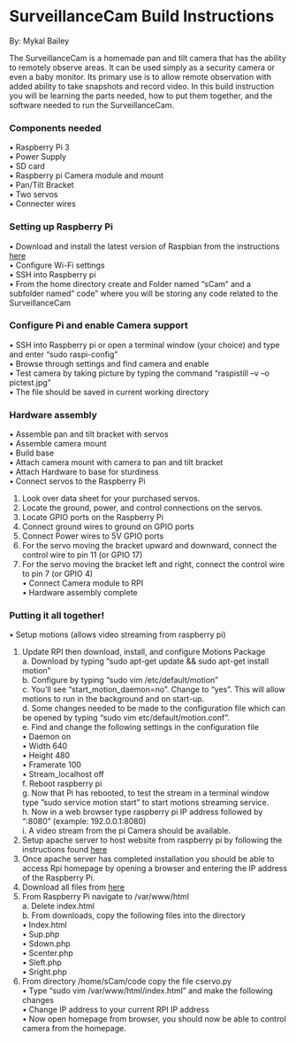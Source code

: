 # SurveillanceCam Build Instructions

By: Mykal Bailey

The SurveillanceCam is a homemade pan and tilt camera that has the ability to remotely observe areas.  It can be used simply as a security camera or even a baby monitor.  Its primary use is to allow remote observation with added ability to take snapshots and record video.  In this build instruction you will be learning the parts needed, how to put them together, and the software needed to run the SurveillanceCam.

### Components needed

•	Raspberry Pi 3  
•	Power Supply  
•	SD card  
•	Raspberry pi Camera module and mount  
•	Pan/Tilt Bracket  
•	Two servos  
•	Connecter wires  

### Setting up Raspberry Pi

•	Download and install the latest version of Raspbian from the instructions [here](https://www.raspberrypi.org/help/noobs-setup/2/)  
•	Configure Wi-Fi settings  
•	SSH into Raspberry pi  
•	From the home directory create and Folder named “sCam” and a subfolder named” code” where you will be storing any code related to the SurveillanceCam  

### Configure Pi and enable Camera support

•	SSH into Raspberry pi or open a terminal window (your choice) and type and enter “sudo raspi-config”    
•	Browse through settings and find camera and enable  
•	Test camera by taking picture by typing the command “raspistill –v –o pictest.jpg”  
•	The file should be saved in current working directory  

### Hardware assembly

•	Assemble pan and tilt bracket with servos  
•	Assemble camera mount  
•	Build base  
•	Attach camera mount with camera to pan and tilt bracket  
•	Attach Hardware to base for sturdiness  
•	Connect servos to the Raspberry Pi  
  1.	Look over data sheet for your purchased servos.  
  2.	Locate the ground, power, and control connections on the servos.  
  3.	Locate GPIO ports on the Raspberry Pi  
  4.	Connect ground wires to ground on GPIO ports  
  5.	Connect Power wires to 5V GPIO ports  
  6.	For the servo moving the bracket upward and downward, connect the control wire to pin 11 (or GPIO 17)  
  7.	For the servo moving the bracket left and right, connect the control wire to pin 7 (or GPIO 4)  
•	Connect Camera module to RPI  
•	Hardware assembly complete  

### Putting it all together!

•	Setup motions (allows video streaming from raspberry pi)  
  1.	Update RPI then download, install, and configure Motions Package  
    a.	Download by typing “sudo apt-get update && sudo apt-get install motion”  
    b.	Configure by typing “sudo vim /etc/default/motion”  
    c.	You’ll see “start_motion_daemon=no”.  Change to “yes”.  This will allow motions to run in the background and on start-up.  
    d.	Some changes needed to be made to the configuration file which can be opened by typing “sudo vim etc/default/motion.conf”.  
    e.	Find and change the following settings in the configuration file  
      •	Daemon on  
      •	Width 640  
      •	Height 480  
      •	Framerate 100  
      •	Stream_localhost off  
    f.	Reboot raspberry pi  
    g.	Now that Pi has rebooted, to test the stream in a terminal window type ”sudo service motion start” to start motions streaming service.  
    h.	Now in a web browser type raspberry pi IP address followed by “:8080” (example: 192.0.0.1:8080)  
    i.	A video stream from the pi Camera should be available.  
  2.	Setup apache server to host website from raspberry pi by following the instructions found [here](https://www.raspberrypi.org/documentation/remote-access/web-server/apache.md)  
  3.	Once apache server has completed installation you should be able to access Rpi homepage by opening a browser and entering the IP address of the Raspberry Pi.  
  4.	Download all files from [here](https://github.com/mykalbailey/Surveillance-Cam/tree/master/Scripts/Scripts)  
  5.	From Raspberry Pi navigate to /var/www/html  
    a.  Delete index.html  
    b.  From downloads, copy the following files into the directory  
      •	Index.html  
      •	Sup.php  
      •	Sdown.php  
      •	Scenter.php  
      •	Sleft.php  
      •	Sright.php  
  6.	From directory /home/sCam/code copy the file cservo.py  
•	Type “sudo vim /var/www/html/index.html” and make the following changes  
•	Change IP address to your current RPI IP address  
•	Now open homepage from browser, you should now be able to control camera from the homepage.  
